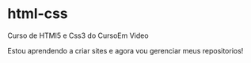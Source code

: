 # html-css
 Curso de HTMl5 e Css3 do CursoEm Video


Estou aprendendo a criar sites e agora vou gerenciar meus repositorios!